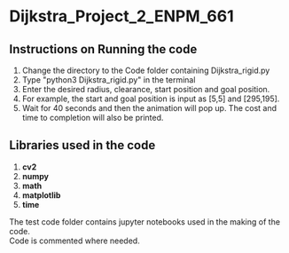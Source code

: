 # Dijkstra_Project_2_ENPM_661

## Instructions on Running the code

1. Change the directory to the Code folder containing Dijkstra_rigid.py
2. Type "python3 Dijkstra_rigid.py" in the terminal
3. Enter the desired radius, clearance, start position and goal position.
4. For example, the start and goal position is input as [5,5] and [295,195].
5. Wait for 40 seconds and then the animation will pop up. The cost and time to completion will also be printed.

## Libraries used in the code
1. **cv2**
2. **numpy**
3. **math**
4. **matplotlib**
5. **time**

The test code folder contains jupyter notebooks used in the making of the code.  
Code is commented where needed.
